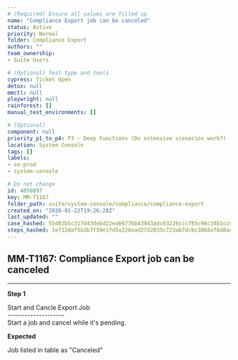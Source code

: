 ```yaml
---
# (Required) Ensure all values are filled up
name: "Compliance Export job can be canceled"
status: Active
priority: Normal
folder: Compliance Export
authors: ""
team_ownership: 
- Suite Users

# (Optional) Test type and tools
cypress: Ticket Open
detox: null
mmctl: null
playwright: null
rainforest: []
manual_test_environments: []

# (Optional)
component: null
priority_p1_to_p4: P3 - Deep Functions (Do extensive scenarios work?)
location: System Console
tags: []
labels: 
- se-prod
- system-console

# Do not change
id: 4058897
key: MM-T1167
folder_path: suite/system-console/compliance/compliance-export
created_on: "2020-01-22T19:26:28Z"
last_updated: ""
case_hashed: 55d02b5c317d43debd22ea6677bb43943adc63226ccc785c96c34b5ccda602e7c06d589a864cb42d36800612124ed17a
steps_hashed: 1e712daf5b3b7f59e1fd5a228ead27d2835c723ab7dcbc3868af6d8acf41a644a1a278daa8744dbdbd6e76d528ede14d
---
```


## MM-T1167: Compliance Export job can be canceled

---

**Step 1**

Start and Cancle Export Job\
\--------------------\
Start a job and cancel while it's pending.

**Expected**

Job listed in table as "Canceled"
